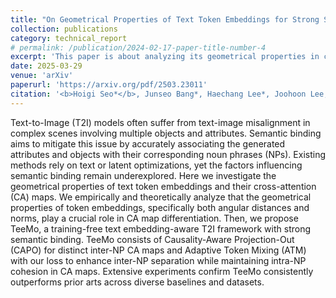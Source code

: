 ```yaml
---
title: "On Geometrical Properties of Text Token Embeddings for Strong Semantic Binding in Text-to-Image Generation"
collection: publications
category: technical_report
# permalink: /publication/2024-02-17-paper-title-number-4
excerpt: 'This paper is about analyzing its geometrical properties in cross-attention and leverage its properties for strong semantic binding.'
date: 2025-03-29
venue: 'arXiv'
paperurl: 'https://arxiv.org/pdf/2503.23011'
citation: '<b>Hoigi Seo*</b>, Junseo Bang*, Haechang Lee*, Joohoon Lee, Byung Hyun Lee, and Se Young Chun. (* co-first author)'
---
```


Text-to-Image (T2I) models often suffer from text-image misalignment in complex scenes involving multiple objects and attributes. Semantic binding aims to mitigate this issue by accurately associating the generated attributes and objects with their corresponding noun phrases (NPs). Existing methods rely on text or latent optimizations, yet the factors influencing semantic binding remain underexplored. Here we investigate the geometrical properties of text token embeddings and their cross-attention (CA) maps. We empirically and theoretically analyze that the geometrical properties of token embeddings, specifically both angular distances and norms, play a crucial role in CA map differentiation. Then, we propose TeeMo, a training-free text embedding-aware T2I framework with strong semantic binding. TeeMo consists of Causality-Aware Projection-Out (CAPO) for distinct inter-NP CA maps and Adaptive Token Mixing (ATM) with our loss to enhance inter-NP separation while maintaining intra-NP cohesion in CA maps. Extensive experiments confirm TeeMo consistently outperforms prior arts across diverse baselines and datasets.